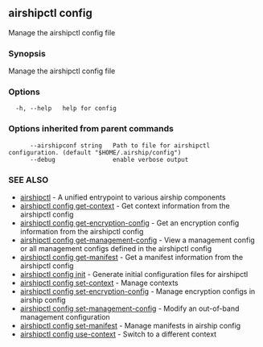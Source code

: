 ## airshipctl config

Manage the airshipctl config file

### Synopsis

Manage the airshipctl config file

### Options

```
  -h, --help   help for config
```

### Options inherited from parent commands

```
      --airshipconf string   Path to file for airshipctl configuration. (default "$HOME/.airship/config")
      --debug                enable verbose output
```

### SEE ALSO

* [airshipctl](airshipctl.md)	 - A unified entrypoint to various airship components
* [airshipctl config get-context](airshipctl_config_get-context.md)	 - Get context information from the airshipctl config
* [airshipctl config get-encryption-config](airshipctl_config_get-encryption-config.md)	 - Get an encryption config information from the airshipctl config
* [airshipctl config get-management-config](airshipctl_config_get-management-config.md)	 - View a management config or all management configs defined in the airshipctl config
* [airshipctl config get-manifest](airshipctl_config_get-manifest.md)	 - Get a manifest information from the airshipctl config
* [airshipctl config init](airshipctl_config_init.md)	 - Generate initial configuration files for airshipctl
* [airshipctl config set-context](airshipctl_config_set-context.md)	 - Manage contexts
* [airshipctl config set-encryption-config](airshipctl_config_set-encryption-config.md)	 - Manage encryption configs in airship config
* [airshipctl config set-management-config](airshipctl_config_set-management-config.md)	 - Modify an out-of-band management configuration
* [airshipctl config set-manifest](airshipctl_config_set-manifest.md)	 - Manage manifests in airship config
* [airshipctl config use-context](airshipctl_config_use-context.md)	 - Switch to a different context

